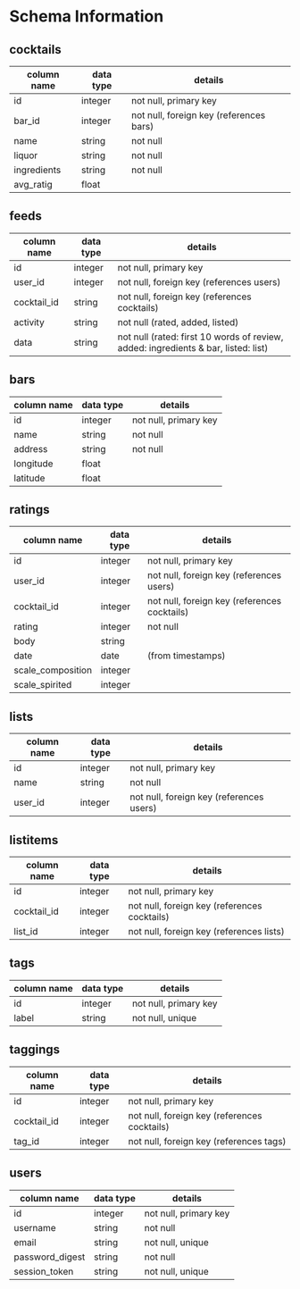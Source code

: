 # Schema Information

## cocktails
column name | data type | details
------------|-----------|-----------------------
id          | integer   | not null, primary key
bar_id      | integer   | not null, foreign key (references bars)
name        | string    | not null
liquor      | string    | not null
ingredients | string    | not null
avg_ratig   | float     |

## feeds
column name | data type | details
------------|-----------|-----------------------
id          | integer   | not null, primary key
user_id     | integer   | not null, foreign key (references users)
cocktail_id | string    | not null, foreign key (references cocktails)
activity    | string    | not null (rated, added, listed)
data        | string    | not null (rated: first 10 words of review, added: ingredients & bar, listed: list)

## bars
column name | data type | details
------------|-----------|-----------------------
id          | integer   | not null, primary key
name        | string    | not null
address     | string    | not null
longitude   | float     | 
latitude    | float     |

## ratings
column name | data type | details
------------|-----------|-----------------------
id          | integer   | not null, primary key
user_id     | integer   | not null, foreign key (references users)
cocktail_id | integer   | not null, foreign key (references cocktails)
rating      | integer   | not null
body        | string    | 
date        | date      | (from timestamps)
scale_composition | integer |
scale_spirited    | integer |

## lists
column name | data type | details
------------|-----------|-----------------------
id          | integer   | not null, primary key
name        | string    | not null
user_id     | integer   | not null, foreign key (references users)

## listitems
column name | data type | details
------------|-----------|-----------------------
id          | integer   | not null, primary key
cocktail_id | integer   | not null, foreign key (references cocktails)
list_id     | integer   | not null, foreign key (references lists)

## tags
column name | data type | details
------------|-----------|-----------------------
id          | integer   | not null, primary key
label       | string    | not null, unique

## taggings
column name | data type | details
------------|-----------|-----------------------
id          | integer   | not null, primary key
cocktail_id | integer   | not null, foreign key (references cocktails)
tag_id      | integer   | not null, foreign key (references tags)

## users
column name     | data type | details
----------------|-----------|-----------------------
id              | integer   | not null, primary key
username        | string    | not null
email           | string    | not null, unique
password_digest | string    | not null
session_token   | string    | not null, unique

